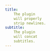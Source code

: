 ```yaml
---
title:
    The plugin
    will properly
    strip newlines.
subtitle:
    The plugin
    will concat
    subtitles.
---
```

